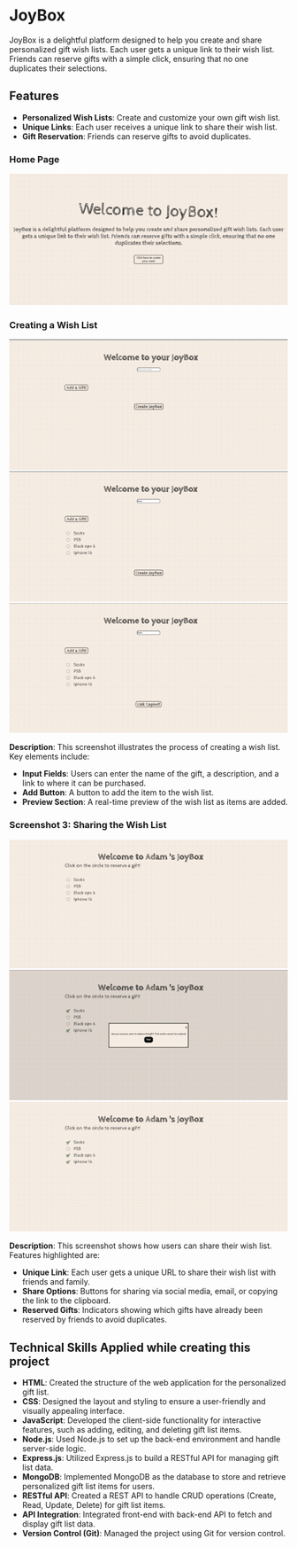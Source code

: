 # JoyBox

JoyBox is a delightful platform designed to help you create and share personalized gift wish lists. Each user gets a unique link to their wish list. Friends can reserve gifts with a simple click, ensuring that no one duplicates their selections.

## Features

- **Personalized Wish Lists**: Create and customize your own gift wish list.
- **Unique Links**: Each user receives a unique link to share their wish list.
- **Gift Reservation**: Friends can reserve gifts to avoid duplicates.

### Home Page

![home page](<frontend/images/home page.png>)

### Creating a Wish List

![home page](<frontend/images//Picture2.png>)
![home page](<frontend/images//Picture3.png>)
![home page](<frontend/images//Picture4.png>)

**Description**: This screenshot illustrates the process of creating a wish list. Key elements include:
- **Input Fields**: Users can enter the name of the gift, a description, and a link to where it can be purchased.
- **Add Button**: A button to add the item to the wish list.
- **Preview Section**: A real-time preview of the wish list as items are added.

### Screenshot 3: Sharing the Wish List

![home page](<frontend/images//Picture5.png>)
![home page](<frontend/images//Picture6.png>)
![home page](<frontend/images//Picture7.png>)

**Description**: This screenshot shows how users can share their wish list. Features highlighted are:
- **Unique Link**: Each user gets a unique URL to share their wish list with friends and family.
- **Share Options**: Buttons for sharing via social media, email, or copying the link to the clipboard.
- **Reserved Gifts**: Indicators showing which gifts have already been reserved by friends to avoid duplicates.

## Technical Skills Applied while creating this project

- **HTML**: Created the structure of the web application for the personalized gift list.
- **CSS**: Designed the layout and styling to ensure a user-friendly and visually appealing interface.
- **JavaScript**: Developed the client-side functionality for interactive features, such as adding, editing, and deleting gift list items.
- **Node.js**: Used Node.js to set up the back-end environment and handle server-side logic.
- **Express.js**: Utilized Express.js to build a RESTful API for managing gift list data.
- **MongoDB**: Implemented MongoDB as the database to store and retrieve personalized gift list items for users.
- **RESTful API**: Created a REST API to handle CRUD operations (Create, Read, Update, Delete) for gift list items.
- **API Integration**: Integrated front-end with back-end API to fetch and display gift list data.
- **Version Control (Git)**: Managed the project using Git for version control.



